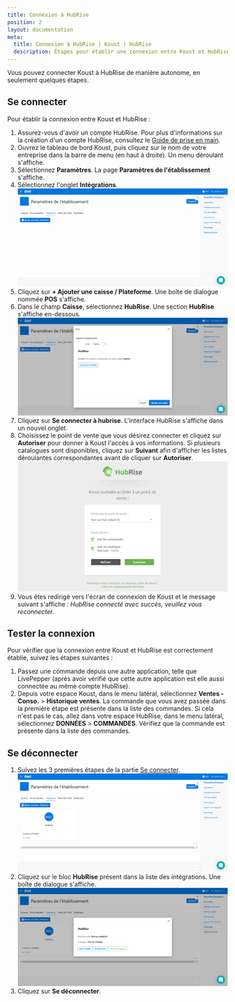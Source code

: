 ```yaml
---
title: Connexion à HubRise
position: 2
layout: documentation
meta:
  title: Connexion à HubRise | Koust | HubRise
  description: Étapes pour établir une connexion entre Koust et HubRise. Connectez votre caisse et synchronisez vos données avec d'autres applications.
---
```


Vous pouvez connecter Koust à HubRise de manière autonome, en seulement quelques étapes.

## Se connecter

Pour établir la connexion entre Koust et HubRise :

1. Assurez-vous d'avoir un compte HubRise. Pour plus d'informations sur la création d'un compte HubRise, consultez le [Guide de prise en main](/docs/getting-started/).
1. Ouvrez le tableau de bord Koust, puis cliquez sur le nom de votre entreprise dans la barre de menu (en haut à droite). Un menu déroulant s'affiche.
1. Sélectionnez **Paramètres**. La page **Paramètres de l'établissement** s'affiche.
1. Sélectionnez l'onglet **Intégrations**.
   ![Connexion à HubRise - Onglet Intégrations](../images/001-fr-koust-onglet-integrations.png)
1. Cliquez sur **+ Ajouter une caisse / Plateforme**. Une boîte de dialogue nommée **POS** s'affiche.
1. Dans le champ **Caisse**, sélectionnez **HubRise**. Une section **HubRise** s'affiche en-dessous.
   ![Connexion à HubRise - Se connecter](../images/002-fr-koust-modale-connexion.png)
1. Cliquez sur **Se connecter à hubrise**. L'interface HubRise s'affiche dans un nouvel onglet.
1. Choisissez le point de vente que vous désirez connecter et cliquez sur **Autoriser** pour donner à Koust l'accès à vos informations. Si plusieurs catalogues sont disponibles, cliquez sur **Suivant** afin d'afficher les listes déroulantes correspondantes avant de cliquer sur **Autoriser**.
   ![Connexion à HubRise - Choix du point de vente](../images/003-fr-koust-choix-point-vente.png)
1. Vous êtes redirigé vers l'écran de connexion de Koust et le message suivant s'affiche : *HubRise connecté avec succès, veuillez vous reconnecter.*

## Tester la connexion

Pour vérifier que la connexion entre Koust et HubRise est correctement établie, suivez les étapes suivantes :

1. Passez une commande depuis une autre application, telle que LivePepper (après avoir vérifié que cette autre application est elle aussi connectée au même compte HubRise).
1. Depuis votre espace Koust, dans le menu latéral, sélectionnez **Ventes - Conso.** > **Historique ventes**. La commande que vous avez passée dans la première étape est présente dans la liste des commandes. Si cela n'est pas le cas, allez dans votre espace HubRise, dans le menu latéral, sélectionnez **DONNÉES** > **COMMANDES**. Vérifiez que la commande est présente dans la liste des commandes.

## Se déconnecter

1. Suivez les 3 premières étapes de la partie [Se connecter](/apps/koust/connexion-hubrise#se-connecter).
   ![Connexion à HubRise - Onglet Intégrations après connexion](../images/004-fr-koust-onglet-integrations-connecte.png)
1. Cliquez sur le bloc **HubRise** présent dans la liste des intégrations. Une boîte de dialogue s'affiche.
   ![Connexion à HubRise - Se déconnecter](../images/005-fr-koust-hubrise-informations.png)
1. Cliquez sur **Se déconnecter**.